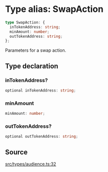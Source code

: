 # Type alias: SwapAction

```ts
type SwapAction: {
  inTokenAddress: string;
  minAmount: number;
  outTokenAddress: string;
};
```

Parameters for a swap action.

## Type declaration

### inTokenAddress?

```ts
optional inTokenAddress: string;
```

### minAmount

```ts
minAmount: number;
```

### outTokenAddress?

```ts
optional outTokenAddress: string;
```

## Source

[src/types/audience.ts:32](https://github.com/torque-labs/torque-ts-sdk/blob/e7e20c5519300f3127faf1f4bde402ef91d14a40/src/types/audience.ts#L32)

